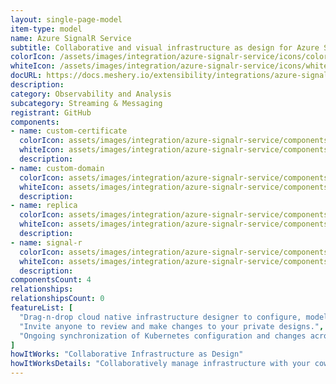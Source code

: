 ```yaml
---
layout: single-page-model
item-type: model
name: Azure SignalR Service
subtitle: Collaborative and visual infrastructure as design for Azure SignalR Service
colorIcon: /assets/images/integration/azure-signalr-service/icons/color/azure-signalr-service-color.svg
whiteIcon: /assets/images/integration/azure-signalr-service/icons/white/azure-signalr-service-white.svg
docURL: https://docs.meshery.io/extensibility/integrations/azure-signalr-service
description: 
category: Observability and Analysis
subcategory: Streaming & Messaging
registrant: GitHub
components: 
- name: custom-certificate
  colorIcon: assets/images/integration/azure-signalr-service/components/custom-certificate/icons/color/custom-certificate-color.svg
  whiteIcon: assets/images/integration/azure-signalr-service/components/custom-certificate/icons/white/custom-certificate-white.svg
  description: 
- name: custom-domain
  colorIcon: assets/images/integration/azure-signalr-service/components/custom-domain/icons/color/custom-domain-color.svg
  whiteIcon: assets/images/integration/azure-signalr-service/components/custom-domain/icons/white/custom-domain-white.svg
  description: 
- name: replica
  colorIcon: assets/images/integration/azure-signalr-service/components/replica/icons/color/replica-color.svg
  whiteIcon: assets/images/integration/azure-signalr-service/components/replica/icons/white/replica-white.svg
  description: 
- name: signal-r
  colorIcon: assets/images/integration/azure-signalr-service/components/signal-r/icons/color/signal-r-color.svg
  whiteIcon: assets/images/integration/azure-signalr-service/components/signal-r/icons/white/signal-r-white.svg
  description: 
componentsCount: 4
relationships: 
relationshipsCount: 0
featureList: [
  "Drag-n-drop cloud native infrastructure designer to configure, model, and deploy your workloads.",
  "Invite anyone to review and make changes to your private designs.",
  "Ongoing synchronization of Kubernetes configuration and changes across any number of clusters."
]
howItWorks: "Collaborative Infrastructure as Design"
howItWorksDetails: "Collaboratively manage infrastructure with your coworkers synchronously sharing the same designs."
---
```


